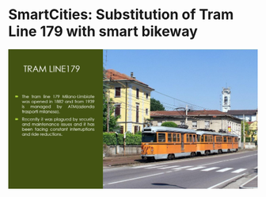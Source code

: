 # SmartCities: Substitution of Tram Line 179 with smart bikeway

![This is an image](https://github.com/mattiaventola/SmartCities/blob/main/img.jpg)
